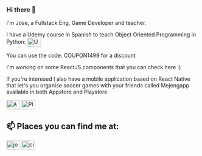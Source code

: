 ### Hi there 👋

I'm Jose, a Fullstack Eng, Game Developer and teacher.


I have a Udemy course in Spanish to teach Object Oriented Programming in Python: <a href="https://www.udemy.com/course/programacion-orientada-a-objetos-haciendo-juegos-con-python/?couponCode=COUPON1499" target="blank"><img align="center" src="https://cdn.jsdelivr.net/npm/simple-icons@3.0.1/icons/udemy.svg" alt="Udemy" height="24" width="36" /></a>

You can use the code: COUPON1499 for a discount

I'm working on some ReactJS components that you can check here :)

If you're interesed I also have a mobile application based on React Native that let's you organise soccer games with your friends called Mejengapp available in both Appstore and Playstore

<a href="https://apps.apple.com/us/app/mejengapp/id1479790993" target="blank"><img align="center" src="https://cdn.jsdelivr.net/npm/simple-icons@3.0.1/icons/appstore.svg" alt="AppStore" height="24" width="36" /></a>
<a href="https://play.google.com/store/apps/details?id=net.jciccio.mejengapp" target="blank"><img align="center" src="https://cdn.jsdelivr.net/npm/simple-icons@3.0.1/icons/googleplay.svg" alt="Playstore" height="24" width="36" /></a>


## 📫 Places you can find me at:

<a href="https://twitter.com/joseacco12" target="blank"><img align="center" src="https://cdn.jsdelivr.net/npm/simple-icons@3.0.1/icons/twitter.svg" alt="joseacco12" height="24" width="36" /></a>
<a href="https://www.linkedin.com/in/jciccio/" target="blank"><img align="center" src="https://cdn.jsdelivr.net/npm/simple-icons@3.0.1/icons/linkedin.svg" alt="jciccio" height="24" width="36" /></a>




<!--
**jciccio/jciccio** is a ✨ _special_ ✨ repository because its `README.md` (this file) appears on your GitHub profile.

Here are some ideas to get you started:

- 🔭 I’m currently working on ...
- 🌱 I’m currently learning ...
- 👯 I’m looking to collaborate on ...
- 🤔 I’m looking for help with ...
- 💬 Ask me about ...
- 📫 How to reach me: ...
- 😄 Pronouns: ...
- ⚡ Fun fact: ...
-->
